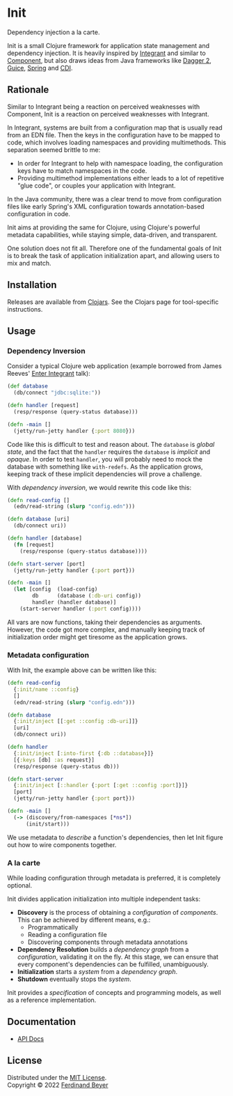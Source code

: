 # Init
Dependency injection a la carte.

Init is a small Clojure framework for application state management and dependency
injection.  It is heavily inspired by [Integrant][integrant] and similar to
[Component][component], but also draws ideas from Java frameworks like
[Dagger 2][dagger], [Guice][guice], [Spring][spring] and [CDI][cdi].

## Rationale

Similar to Integrant being a reaction on perceived weaknesses with Component,
Init is a reaction on perceived weaknesses with Integrant.

In Integrant, systems are built from a configuration map that is usually read
from an EDN file.  Then the keys in the configuration have to be mapped to
code, which involves loading namespaces and providing multimethods.  This
separation seemed brittle to me:

* In order for Integrant to help with namespace loading, the configuration keys
  have to match namespaces in the code.
* Providing multimethod implementations either leads to a lot of repetitive
  "glue code", or couples your application with Integrant.

In the Java community, there was a clear trend to move from configuration files
like early Spring's XML configuration towards annotation-based configuration in
code.

Init aims at providing the same for Clojure, using Clojure's powerful metadata
capabilities, while staying simple, data-driven, and transparent.

One solution does not fit all.  Therefore one of the fundamental goals of Init
is to break the task of application initialization apart, and allowing users to
mix and match.

## Installation

Releases are available from [Clojars][clojars].  See the Clojars page for
tool-specific instructions.

## Usage

### Dependency Inversion

Consider a typical Clojure web application (example borrowed from James Reeves'
[Enter Integrant][enter-integrant] talk):

```clojure
(def database
  (db/connect "jdbc:sqlite:"))

(defn handler [request]
  (resp/response (query-status database)))

(defn -main []
  (jetty/run-jetty handler {:port 8080}))
```

Code like this is difficult to test and reason about.  The `database` is
_global state_, and the fact that the `handler` requires the `database` is
_implicit_ and _opaque_.  In order to test `handler`, you will probably need
to mock the database with something like `with-redefs`.  As the application
grows, keeping track of these implicit dependencies will prove a challenge.

With _dependency inversion_, we would rewrite this code like this:

```clojure
(defn read-config []
  (edn/read-string (slurp "config.edn")))

(defn database [uri]
  (db/connect uri))

(defn handler [database]
  (fn [request]
    (resp/response (query-status database))))

(defn start-server [port]
  (jetty/run-jetty handler {:port port}))

(defn -main []
  (let [config  (load-config)
        db      (database (:db-uri config))
        handler (handler database)]
    (start-server handler (:port config))))
```

All vars are now functions, taking their dependencies as arguments.
However, the code got more complex, and manually keeping track of
initialization order might get tiresome as the application grows.

### Metadata configuration

With Init, the example above can be written like this:

```clojure
(defn read-config
  {:init/name ::config}
  []
  (edn/read-string (slurp "config.edn")))

(defn database
  {:init/inject [[:get ::config :db-uri]]}
  [uri]
  (db/connect uri))

(defn handler
  {:init/inject [:into-first {:db ::database}]}
  [{:keys [db] :as request}]
  (resp/response (query-status db)))

(defn start-server
  {:init/inject [::handler {:port [:get ::config :port]}]}
  [port]
  (jetty/run-jetty handler {:port port}))

(defn -main []
  (-> (discovery/from-namespaces [*ns*])
      (init/start)))
```

We use metadata to _describe_ a function's dependencies, then let Init figure
out how to wire components together.

### A la carte

While loading configuration through metadata is preferred, it is completely
optional.

Init divides application initialization into multiple independent tasks:

* **Discovery** is the process of obtaining a _configuration_ of _components_.
  This can be achieved by different means, e.g.:
  * Programmatically
  * Reading a configuration file
  * Discovering components through metadata annotations
* **Dependency Resolution** builds a _dependency graph_ from a _configuration_,
  validating it on the fly.  At this stage, we can ensure that every component's
  dependencies can be fulfilled, unambiguously.
* **Initialization** starts a _system_ from a _dependency graph_.
* **Shutdown** eventually stops the _system_.

Init provides a _specification_ of concepts and programming models, as well as
a reference implementation.

## Documentation

* [API Docs][cljdoc]


## License

Distributed under the [MIT License].  
Copyright &copy; 2022 [Ferdinand Beyer]


[cdi]: https://www.cdi-spec.org/
[cljdoc]: https://cljdoc.org/jump/release/com.fbeyer/init
[clojars]: https://clojars.org/com.fbeyer/init
[component]: https://github.com/stuartsierra/component
[dagger]: https://dagger.dev/
[guice]: https://github.com/google/guice
[integrant]: https://github.com/weavejester/integrant
[mount]: https://github.com/tolitius/mount
[spring]: https://spring.io/

[enter-integrant]: https://skillsmatter.com/skillscasts/9820-enter-integrant

[Ferdinand Beyer]: https://fbeyer.com
[MIT License]: https://opensource.org/licenses/MIT
